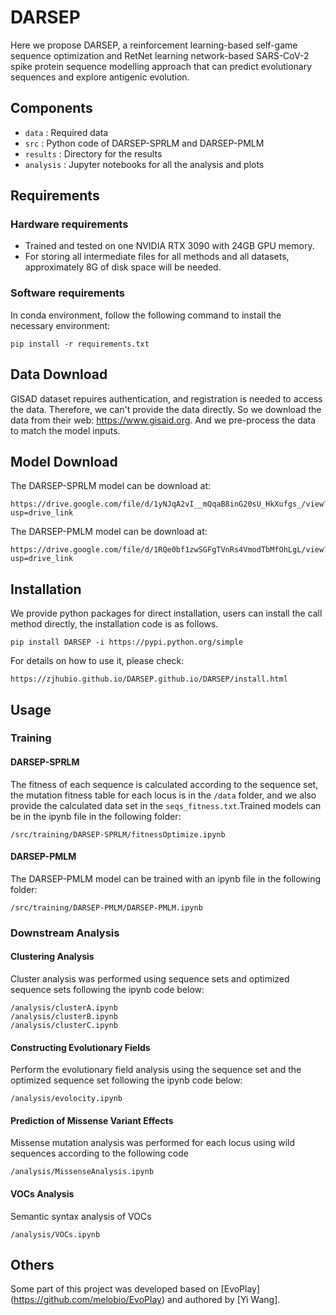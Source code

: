 # DARSEP
Here we propose DARSEP, a reinforcement learning-based self-game sequence optimization and RetNet learning network-based SARS-CoV-2 spike protein sequence modelling approach that can predict evolutionary sequences and explore antigenic evolution.
## Components
- `data` : Required data
- `src` : Python code of DARSEP-SPRLM and DARSEP-PMLM
- `results` : Directory for the results
- `analysis` : Jupyter notebooks for all the analysis and plots
## Requirements
### Hardware requirements
- Trained and tested on one NVIDIA RTX 3090 with 24GB GPU memory.
- For storing all intermediate files for all methods and all datasets, approximately 8G of disk space will be needed.
### Software requirements
In conda environment, follow the following command to install the necessary environment:
```
pip install -r requirements.txt
```
## Data Download
GISAD dataset repuires authentication, and registration is needed to access the data. Therefore, we can't provide the data directly. So we download the data from their web: https://www.gisaid.org. And we pre-process the data to match the model inputs.
## Model Download
The DARSEP-SPRLM model can be download at:
```
https://drive.google.com/file/d/1yNJqA2vI__mQqaB8inG20sU_HkXufgs_/view?usp=drive_link
```
The DARSEP-PMLM model can be download at:
```
https://drive.google.com/file/d/1RQe0bf1zwSGFgTVnRs4VmodTbMfOhLgL/view?usp=drive_link
```
## Installation
We provide python packages for direct installation, users can install the call method directly, the installation code is as follows.
```
pip install DARSEP -i https://pypi.python.org/simple
```
For details on how to use it, please check:
```
https://zjhubio.github.io/DARSEP.github.io/DARSEP/install.html
```

## Usage
### Training
#### DARSEP-SPRLM
The fitness of each sequence is calculated according to the sequence set, the mutation fitness table for each locus is in the `/data` folder, and we also provide the calculated data set in the `seqs_fitness.txt`.Trained models can be in the ipynb file in the following folder: 
```
/src/training/DARSEP-SPRLM/fitnessOptimize.ipynb
```
#### DARSEP-PMLM
The DARSEP-PMLM model can be trained with an ipynb file in the following folder:
```
/src/training/DARSEP-PMLM/DARSEP-PMLM.ipynb
```
### Downstream Analysis
#### Clustering Analysis
Cluster analysis was performed using sequence sets and optimized sequence sets following the ipynb code below:
```
/analysis/clusterA.ipynb
/analysis/clusterB.ipynb
/analysis/clusterC.ipynb
```
#### Constructing Evolutionary Fields
Perform the evolutionary field analysis using the sequence set and the optimized sequence set following the ipynb code below:
```
/analysis/evolocity.ipynb
```
#### Prediction of Missense Variant Effects
Missense mutation analysis was performed for each locus using wild sequences according to the following code
```
/analysis/MissenseAnalysis.ipynb
```
#### VOCs Analysis
Semantic syntax analysis of VOCs
```
/analysis/VOCs.ipynb
```
## Others
Some part of this project was developed based on [EvoPlay] (https://github.com/melobio/EvoPlay) and authored by [Yi Wang].
